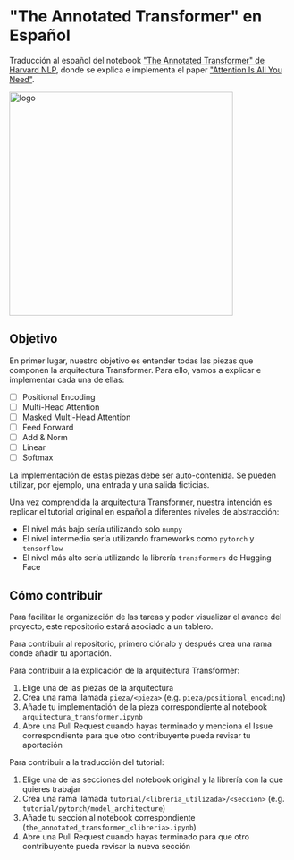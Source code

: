 # "The Annotated Transformer" en Español

Traducción al español del notebook
["The Annotated Transformer" de Harvard NLP](https://nlp.seas.harvard.edu/2018/04/03/attention.html),
donde se explica e implementa el paper ["Attention Is All You Need"](https://export.arxiv.org/abs/1706.03762).

<img src="https://nlp.seas.harvard.edu/images/the-annotated-transformer_0_0.png" alt="logo" width="400"/>

## Objetivo
En primer lugar, nuestro objetivo es entender todas las piezas que componen la arquitectura Transformer. 
Para ello, vamos a explicar e implementar cada una de ellas:

- [ ] Positional Encoding
- [ ] Multi-Head Attention
- [ ] Masked Multi-Head Attention
- [ ] Feed Forward
- [ ] Add & Norm
- [ ] Linear
- [ ] Softmax

La implementación de estas piezas debe ser auto-contenida. Se pueden utilizar, por ejemplo, una entrada y una salida ficticias. 

Una vez comprendida la arquitectura Transformer, nuestra intención es replicar el tutorial original en español a diferentes niveles de abstracción:
- El nivel más bajo sería utilizando solo `numpy`
- El nivel intermedio sería utilizando frameworks como `pytorch` y `tensorflow`
- El nivel más alto sería utilizando la librería `transformers` de Hugging Face

## Cómo contribuir
Para facilitar la organización de las tareas y poder visualizar el avance del proyecto, este repositorio estará asociado a un
tablero.

Para contribuir al repositorio, primero clónalo y después crea una rama donde añadir tu aportación.

Para contribuir a la explicación de la arquitectura Transformer:
1. Elige una de las piezas de la arquitectura
2. Crea una rama llamada `pieza/<pieza>`
(e.g. `pieza/positional_encoding`)
3. Añade tu implementación de la pieza correspondiente al notebook `arquitectura_transformer.ipynb`
4. Abre una Pull Request cuando hayas terminado y menciona el Issue correspondiente para que otro contribuyente pueda revisar tu aportación

Para contribuir a la traducción del tutorial:
1. Elige una de las secciones del notebook original y la librería con la que quieres trabajar
2. Crea una rama llamada `tutorial/<libreria_utilizada>/<seccion>`
(e.g. `tutorial/pytorch/model_architecture`)
3. Añade tu sección al notebook correspondiente (`the_annotated_transformer_<libreria>.ipynb`)
4. Abre una Pull Request cuando hayas terminado para que otro contribuyente pueda revisar la nueva sección
